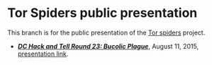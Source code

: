 # Tor Spiders public presentation

This branch is for the public presentation of the [Tor spiders](https://github.com/thoppe/tor_spiders) project.

+ ***[DC Hack and Tell Round 23: Bucolic Plague](http://www.meetup.com/DC-Hack-and-Tell/events/220231769/)***, August 11, 2015, [presentation link](http://thoppe.github.io/tor_spiders/HnC_presentation.html).
